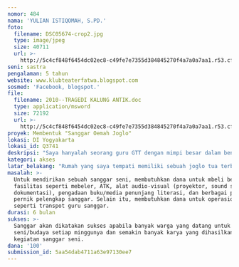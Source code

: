 ```yaml
---
nomor: 484
nama: 'YULIAN ISTIQOMAH, S.PD.'
foto:
  filename: DSC05674-crop2.jpg
  type: image/jpeg
  size: 40711
  url: >-
    http://5c4cf848f6454dc02ec8-c49fe7e7355d384845270f4a7a0a7aa1.r53.cf2.rackcdn.com/faf26cc6-5f14-41b5-af46-d4ac85097fb4/DSC05674-crop2.jpg
seni: sastra
pengalaman: 5 tahun
website: www.klubteaterfatwa.blogspot.com
sosmed: 'Facebook, blogspot.'
file:
  filename: 2010--TRAGEDI KALUNG ANTIK.doc
  type: application/msword
  size: 72192
  url: >-
    http://5c4cf848f6454dc02ec8-c49fe7e7355d384845270f4a7a0a7aa1.r53.cf2.rackcdn.com/9cbce472-3eb0-4de9-954e-25bb11cfe20d/2010--TRAGEDI%20KALUNG%20ANTIK.doc
proyek: Membentuk "Sanggar Oemah Joglo"
lokasi: DI Yogyakarta
lokasi_id: Q3741
deskripsi: "Saya hanyalah seorang guru GTT dengan mimpi besar dalam benak saya. Di sekolah, tak peduli gaji minim, saya bersama klub Fatwa (bengkel seni saya di sekolah) menekuni jurnalistik, teater, dan paduan suara. Hal ini saya tekuni selama 11 tahun sejak mulai mengajar di MTsN 2 Bantul. Berbagai karya telah kami hasilkan dan kami bersenang-senang dengan seni.\r\nDi rumah, saya mendirikan taman bacaan kecil untuk spot bermain sehat bagi anak-anak di sekitar rumah joglo saya. Di sinilah saya juga ingin membangun sanggar seni bagi mereka. Saya memiliki teman pelukis, penari, pemain musik, dan saya sendiri bisa mengajar seni teater atau sastra. Dengan berbagai jadwal yang berbeda setiap harinya, sanggar tersebut tentu akan mengakrabkan mereka dengan seni dan budaya Indonesia, disamping sebagai bekal ilmu dan skill bagi mereka kelak. Sanggar ini bisa menjadi Spot center bermain yang sehat dan bermanfaat. Para orang tua pun dapat mendampingi sekaligus belajar bersama. Jika kegiatan berjalan lancar, tentu akan dapat membawa perubahan positif dalam masyarakat di sekitar kami, apalagi di era globalisasi ini. Tentu saja untuk mewujudkan itu, membutuhkan dana besar untuk memenuhi berbagai fasilitas, sarana, dan operasional sanggar. Nah, dana hibah cipta media ekspresi ini jawaban dari permasalahan saya. Semoga saya beruntung. Terimakasih."
kategori: akses
latar_belakang: "Rumah yang saya tempati memiliki sebuah joglo tua terbuka yang sering digunakan untuk berbagai acara dusun. Halaman yang luas juga sering dijadikan tempat bermain mereka (ngrumpi, sepakbola, bermain sepeda, petak umpet). Kegiatan yang kurang membawa dampak lebih baik bagi intelektual dan wawasan mereka. Seni adalah bidang yang sangat diminati setiap generasi. Melalui seni, kita bisa mengenal budaya, dan mengenal budaya menjadikan kita dapat mencintai dan melestarikan budaya. \r\n\r\nHal inilah yang membuat saya ingin mendirikan sanggar seni, sebuah wadah yang akan mengajarkan mereka tentang seni dan budaya secara komplit. Selain itu, generasi muda di dusun saya menjadi bukti nyata kurangnya bekal skill yang diberikan oleh sekolah maupun masyarakat tentang seni dan budaya. Dari mulai krisis kepercayaan diri, hingga krisis wawasan tentang seni dan budaya. Tidak adanya wadah yang bisa menampung atau mengarahkan bakat dan minat mereka menjadi salah satu faktor mengapa hal tersebut terjadi. \r\n\r\nSanggar seni tentu akan menjadi Spot center study seni bagi semua generasi. Beberapa teman yang ahli di bidang seni menjadi solusi sebagai pengisi kegiatan di sanggar seni tersebut. Keberadaan sanggar seni ini akan menjadi celah bagi berkembangnya berbagai kegiatan seni dan budaya di daerah kami."
masalah: >-
  Untuk mendirikan sebuah sanggar seni, membutuhkan dana untuk mbeli berbagai
  fasilitas seperti mebeler, ATK, alat audio-visual (proyektor, sound sistem,
  dokumentasi), pengadaan buku/media penunjang literasi, dan berbagai pernak
  pernik pelengkap sanggar. Selain itu, membutuhkan dana untuk operasional
  seperti transpot guru sanggar. 
durasi: 6 bulan
sukses: >-
  Sanggar akan dikatakan sukses apabila banyak warga yang datang untuk belajar
  seni/budaya setiap minggunya dan semakin banyak karya yang dihasilkan dari
  kegiatan sanggar seni.
dana: '100'
submission_id: 5aa54dab4711a63e97130ee7
---
```

